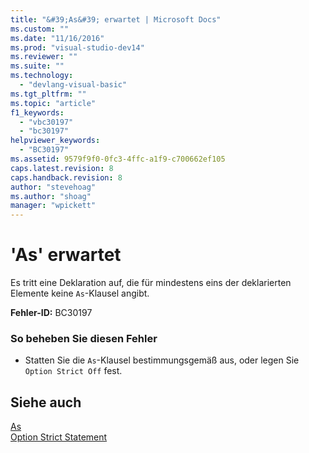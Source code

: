 ```yaml
---
title: "&#39;As&#39; erwartet | Microsoft Docs"
ms.custom: ""
ms.date: "11/16/2016"
ms.prod: "visual-studio-dev14"
ms.reviewer: ""
ms.suite: ""
ms.technology: 
  - "devlang-visual-basic"
ms.tgt_pltfrm: ""
ms.topic: "article"
f1_keywords: 
  - "vbc30197"
  - "bc30197"
helpviewer_keywords: 
  - "BC30197"
ms.assetid: 9579f9f0-0fc3-4ffc-a1f9-c700662ef105
caps.latest.revision: 8
caps.handback.revision: 8
author: "stevehoag"
ms.author: "shoag"
manager: "wpickett"
---
```

# &#39;As&#39; erwartet
Es tritt eine Deklaration auf, die für mindestens eins der deklarierten Elemente keine `As`\-Klausel angibt.  
  
 **Fehler\-ID:** BC30197  
  
### So beheben Sie diesen Fehler  
  
-   Statten Sie die `As`\-Klausel bestimmungsgemäß aus, oder legen Sie `Option Strict Off` fest.  
  
## Siehe auch  
 [As](../../visual-basic/language-reference/statements/as-clause.md)   
 [Option Strict Statement](../../visual-basic/language-reference/statements/option-strict-statement.md)